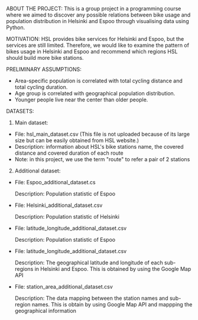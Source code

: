 ABOUT THE PROJECT: This is a group project in a programming course where we aimed to discover any possible relations between bike usage and population distribution in Helsinki and Espoo through visualising data using Python. 

MOTIVATION: HSL provides bike services for Helsinki and Espoo, but the services are still limited. Therefore, we would like to examine the pattern of bikes usage in Helsinki and Espoo and recommend which regions HSL should build more bike stations.

PRELIMINARY ASSUMPTIONS:
- Area-specific population is correlated with total cycling distance and total cycling duration.
- Age group is correlated with geographical population distribution.
- Younger people live near the center than older people.

DATASETS:
1. Main dataset:
- File: hsl_main_dataset.csv (This file is not uploaded because of its large size but can be easily obtained from HSL website.)
- Description: information about HSL's bike stations name, the covered distance and covered duration of each route
- Note: in this project, we use the term "route" to refer a pair of 2 stations

2. Additional dataset:
- File: Espoo_additional_dataset.cs

  Description: Population statistic of Espoo

- File: Helsinki_additional_dataset.csv

  Description: Population statistic of Helsinki

- File: latitude_longitude_additional_dataset.csv

  Description: Population statistic of Espoo

- File: latitude_longitude_additional_dataset.csv

  Description: The geographical latitude and longitude of each sub-regions in Helsinki and Espoo. This is obtained by using the Google Map API

- File: station_area_additional_dataset.csv

  Description: The data mapping between the station names and sub-region names. This is obtain by using Google Map API and mappping the geographical information
